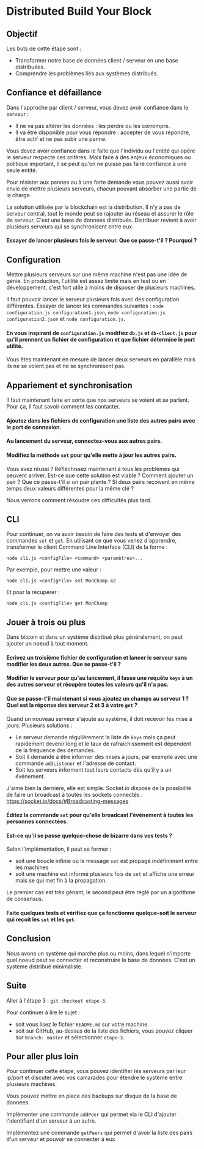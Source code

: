 # Distributed Build Your Block

## Objectif

Les buts de cette étape sont :

* Transformer notre base de données client / serveur en une base distribuées.
* Comprendre les problèmes liés aux systèmes distribués.

## Confiance et défaillance

Dans l'approche par client / serveur, vous devez avoir confiance dans le serveur :

* Il ne va pas altérer les données : les perdre ou les corrompre.
* Il va être disponible pour vous répondre : accepter de vous répondre, être actif et ne pas subir une panne.

Vous devez avoir confiance dans le faite que l'individu ou l'entité qui opère le serveur respecte ces critères. Mais face à des enjeux économiques ou politique important, il se peut qu'on ne puisse pas faire confiance à une seule entité.

Pour résister aux pannes ou à une forte demande vous pouvez aussi avoir envie de mettre plusieurs serveurs, chacun pouvant absorber une partie de la charge.

La solution utilisée par la blockchain est la distribution. Il n'y a pas de serveur central, tout le monde peut se rajouter au réseau et assurer le rôle de serveur. C'est une base de données distribués. Distribuer revient à avoir plusieurs serveurs qui se synchronisent entre eux.

#### Essayer de lancer plusieurs fois le serveur. Que ce passe-t'il ? Pourquoi ?

## Configuration

Mettre plusieurs serveurs sur une même machine n'est pas une idée de génie. En production, l'utilité est assez limité mais en test ou en développement, c'est fort utile à moins de disposer de plusieurs machines.

Il faut pouvoir lancer le serveur plusieurs fois avec des configuration différentes. Essayer de lancer les commandes suivantes : `node configuration.js configuration1.json`, `node configuration.js configuration2.json` et `node configuration.js`.

#### En vous inspirant de `configuration.js` modifiez `db.js` et `db-client.js` pour qu'il prennent un fichier de configuration et que fichier détermine le port utilité.

Vous êtes maintenant en mesure de lancer deux serveurs en parallèle mais ils ne se voient pas et ne se synchronisent pas.

## Appariement et synchronisation

Il faut maintenant faire en sorte que nos serveurs se voient et se parlent. Pour ça, il faut savoir comment les contacter.

#### Ajoutez dans les fichiers de configuration une liste des autres pairs avec le port de connexion.

#### Au lancement du serveur, connectez-vous aux autres pairs.

#### Modifiez la méthode `set` pour qu'elle mette à jour les autres pairs.

Vous avez réussi ? Réfléchissez maintenant à tous les problèmes qui peuvent arriver. Est-ce que cette solution est viable ? Comment ajouter un pair ? Que ce passe-t'il si un pair plante ? Si deux pairs reçoivent en même temps deux valeurs différentes pour la même clé ?

Nous verrons comment résoudre ces difficultés plus tard.

## CLI

Pour continuer, on va avoir besoin de faire des tests et d'envoyer des commandes `set` et `get`. En utilisant ce que vous venez d'apprendre, transformer le client Command Line Interface (CLI) de la forme :

    node cli.js <configFile> <command> <paramètres>...

Par exemple, pour mettre une valeur :

    node cli.js <configFile> set MonChamp 42

Et pour la récupérer :

    node cli.js <configFile> get MonChamp

## Jouer à trois ou plus

Dans bitcoin et dans un système distribué plus généralement, on peut ajouter un noeud à tout moment.

#### Ecrivez un troisième fichier de configuration et lancer le serveur sans modifier les deux autres. Que se passe-t'il ?

#### Modifier le serveur pour qu'au lancement, il fasse une requête `keys` à un des autres serveur et récupère toutes les valeurs qu'il n'a pas.

#### Que se passe-t'il maintenant si vous ajoutez un champs au serveur 1 ? Quel est la réponse des serveur 2 et 3 à votre `get` ?

Quand un nouveau serveur s'ajoute au système, il doit recevoir les mise à jours. Plusieurs solutions :

* Le serveur demande régulièrement la liste de `keys` mais ça peut rapidement devenir long et le taux de rafraichissement est dépendent de la fréquence des demandes.
* Soit il demande à être informer des mises à jours, par exemple avec une commande `addListener` et l'adresse de contact.
* Soit les serveurs informent tout leurs contacts dès qu'il y a un événement.

J'aime bien la dernière, elle est simple. Socket.io dispose de la possibilité de faire un broadcast à toutes les sockets connectés : https://socket.io/docs/#Broadcasting-messages

#### Éditez la commande `set` pour qu'elle broadcast l'événement à toutes les personnes connectées.

#### Est-ce qu'il se passe quelque-chose de bizarre dans vos tests ?

Selon l'implémentation, il peut se former :

* soit une boucle infinie où le message `set` est propagé indéfiniment entre les machines
* soit une machine est informé plusieurs fois de `set` et affiche une erreur mais se qui met fin à la propagation.

Le premier cas est très gênant, le second peut être réglé par un algorithme de consensus.

#### Faite quelques tests et vérifiez que ça fonctionne quelque-soit le serveur qui reçoit les `set` et les `get`.

## Conclusion

Nous avons un système qui marche plus ou moins, dans lequel n'importe quel noeud peut se connecter et reconstruire la base de données. C'est un système distribué minimaliste.

## Suite

Aller à l'étape 3 : `git checkout etape-3`.

Pour continuer à lire le sujet :

* soit vous lisez le fichier `README.md` sur votre machine.
* soit sur GitHub, au-dessus de la liste des fichiers, vous pouvez cliquer sur `Branch: master` et sélectionner `etape-3`.

## Pour aller plus loin

Pour continuer cette étape, vous pouvez identifier les serveurs par leur ip/port et discuter avec vos camarades pour étendre le système entre plusieurs machines.

Vous pouvez mettre en place des backups sur disque de la base de données.

Implémenter une commande `addPeer` qui permet via le CLI d'ajouter l'identifiant d'un serveur à un autre.

Implémentez une commande `getPeers` qui permet d'avoir la liste des pairs d'un serveur et pouvoir se connecter à eux.
